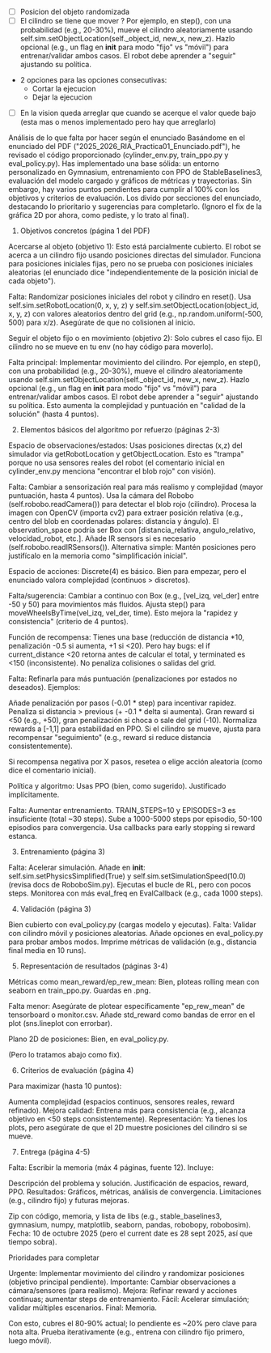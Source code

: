 - [ ] Posicion del objeto randomizada
- [ ] El cilindro se tiene que mover ?
    Por ejemplo, en step(), con una probabilidad (e.g., 20-30%), mueve el cilindro aleatoriamente usando self.sim.setObjectLocation(self._object_id, new_x, new_z). Hazlo opcional (e.g., un flag en __init__ para modo "fijo" vs "móvil") para entrenar/validar ambos casos. El robot debe aprender a "seguir" ajustando su política.

- 2 opciones para las opciones consecutivas:
    - Cortar la ejecucion
    - Dejar la ejecucion
- [ ] En la vision queda arreglar que cuando se acerque el valor quede bajo (esta mas o menos implementado pero hay que arreglarlo)



Análisis de lo que falta por hacer según el enunciado
Basándome en el enunciado del PDF ("2025_2026_RIA_Practica01_Enunciado.pdf"), he revisado el código proporcionado (cylinder_env.py, train_ppo.py y eval_policy.py). Has implementado una base sólida: un entorno personalizado en Gymnasium, entrenamiento con PPO de StableBaselines3, evaluación del modelo cargado y gráficos de métricas y trayectorias. Sin embargo, hay varios puntos pendientes para cumplir al 100% con los objetivos y criterios de evaluación. Los divido por secciones del enunciado, destacando lo prioritario y sugerencias para completarlo. (Ignoro el fix de la gráfica 2D por ahora, como pediste, y lo trato al final).


1. Objetivos concretos (página 1 del PDF)

Acercarse al objeto (objetivo 1): Esto está parcialmente cubierto. El robot se acerca a un cilindro fijo usando posiciones directas del simulador. Funciona para posiciones iniciales fijas, pero no se prueba con posiciones iniciales aleatorias (el enunciado dice "independientemente de la posición inicial de cada objeto").

Falta: Randomizar posiciones iniciales del robot y cilindro en reset(). Usa self.sim.setRobotLocation(0, x, y, z) y self.sim.setObjectLocation(object_id, x, y, z) con valores aleatorios dentro del grid (e.g., np.random.uniform(-500, 500) para x/z). Asegúrate de que no colisionen al inicio.


Seguir el objeto fijo o en movimiento (objetivo 2): Solo cubres el caso fijo. El cilindro no se mueve en tu env (no hay código para moverlo).

Falta principal: Implementar movimiento del cilindro. Por ejemplo, en step(), con una probabilidad (e.g., 20-30%), mueve el cilindro aleatoriamente usando self.sim.setObjectLocation(self._object_id, new_x, new_z). Hazlo opcional (e.g., un flag en __init__ para modo "fijo" vs "móvil") para entrenar/validar ambos casos. El robot debe aprender a "seguir" ajustando su política.
Esto aumenta la complejidad y puntuación en "calidad de la solución" (hasta 4 puntos).



2. Elementos básicos del algoritmo por refuerzo (páginas 2-3)

Espacio de observaciones/estados: Usas posiciones directas (x,z) del simulador via getRobotLocation y getObjectLocation. Esto es "trampa" porque no usa sensores reales del robot (el comentario inicial en cylinder_env.py menciona "encontrar el blob rojo" con visión).

Falta: Cambiar a sensorización real para más realismo y complejidad (mayor puntuación, hasta 4 puntos). Usa la cámara del Robobo (self.robobo.readCamera()) para detectar el blob rojo (cilindro). Procesa la imagen con OpenCV (importa cv2) para extraer posición relativa (e.g., centro del blob en coordenadas polares: distancia y ángulo). El observation_space podría ser Box con [distancia_relativa, angulo_relativo, velocidad_robot, etc.]. Añade IR sensors si es necesario (self.robobo.readIRSensors()).
Alternativa simple: Mantén posiciones pero justifícalo en la memoria como "simplificación inicial".


Espacio de acciones: Discrete(4) es básico. Bien para empezar, pero el enunciado valora complejidad (continuos > discretos).

Falta/sugerencia: Cambiar a continuo con Box (e.g., [vel_izq, vel_der] entre -50 y 50) para movimientos más fluidos. Ajusta step() para moveWheelsByTime(vel_izq, vel_der, time). Esto mejora la "rapidez y consistencia" (criterio de 4 puntos).


Función de recompensa: Tienes una base (reducción de distancia *10, penalización -0.5 si aumenta, +1 si <20). Pero hay bugs: el if current_distance <20 retorna antes de calcular el total, y terminated es <150 (inconsistente). No penaliza colisiones o salidas del grid.

Falta: Refinarla para más puntuación (penalizaciones por estados no deseados). Ejemplos:

Añade penalización por pasos (-0.01 * step) para incentivar rapidez.
Penaliza si distancia > previous (+ -0.1 * delta si aumenta).
Gran reward si <50 (e.g., +50), gran penalización si choca o sale del grid (-10).
Normaliza rewards a [-1,1] para estabilidad en PPO.
Si el cilindro se mueve, ajusta para recompensar "seguimiento" (e.g., reward si reduce distancia consistentemente).


Si recompensa negativa por X pasos, resetea o elige acción aleatoria (como dice el comentario inicial).


Política y algoritmo: Usas PPO (bien, como sugerido). Justificado implícitamente.

Falta: Aumentar entrenamiento. TRAIN_STEPS=10 y EPISODES=3 es insuficiente (total ~30 steps). Sube a 1000-5000 steps por episodio, 50-100 episodios para convergencia. Usa callbacks para early stopping si reward estanca.



3. Entrenamiento (página 3)

Falta: Acelerar simulación. Añade en __init__: self.sim.setPhysicsSimplified(True) y self.sim.setSimulationSpeed(10.0) (revisa docs de RoboboSim.py).
Ejecutas el bucle de RL, pero con pocos steps. Monitorea con más eval_freq en EvalCallback (e.g., cada 1000 steps).

4. Validación (página 3)

Bien cubierto con eval_policy.py (cargas modelo y ejecutas).
Falta: Validar con cilindro móvil y posiciones aleatorias. Añade opciones en eval_policy.py para probar ambos modos. Imprime métricas de validación (e.g., distancia final media en 10 runs).

5. Representación de resultados (páginas 3-4)

Métricas como mean_reward/ep_rew_mean: Bien, ploteas rolling mean con seaborn en train_ppo.py. Guardas en .png.

Falta menor: Asegúrate de plotear específicamente "ep_rew_mean" de tensorboard o monitor.csv. Añade std_reward como bandas de error en el plot (sns.lineplot con errorbar).


Plano 2D de posiciones: Bien, en eval_policy.py.

(Pero lo tratamos abajo como fix).



6. Criterios de evaluación (página 4)

Para maximizar (hasta 10 puntos):

Aumenta complejidad (espacios continuos, sensores reales, reward refinado).
Mejora calidad: Entrena más para consistencia (e.g., alcanza objetivo en <50 steps consistentemente).
Representación: Ya tienes los plots, pero asegúrate de que el 2D muestre posiciones del cilindro si se mueve.



7. Entrega (página 4-5)

Falta: Escribir la memoria (máx 4 páginas, fuente 12). Incluye:

Descripción del problema y solución.
Justificación de espacios, reward, PPO.
Resultados: Gráficos, métricas, análisis de convergencia.
Limitaciones (e.g., cilindro fijo) y futuras mejoras.


Zip con código, memoria, y lista de libs (e.g., stable_baselines3, gymnasium, numpy, matplotlib, seaborn, pandas, robobopy, robobosim).
Fecha: 10 de octubre 2025 (pero el current date es 28 sept 2025, así que tiempo sobra).

Prioridades para completar

Urgente: Implementar movimiento del cilindro y randomizar posiciones (objetivo principal pendiente).
Importante: Cambiar observaciones a cámara/sensores (para realismo).
Mejora: Refinar reward y acciones continuas; aumentar steps de entrenamiento.
Fácil: Acelerar simulación; validar múltiples escenarios.
Final: Memoria.

Con esto, cubres el 80-90% actual; lo pendiente es ~20% pero clave para nota alta. Prueba iterativamente (e.g., entrena con cilindro fijo primero, luego móvil).
